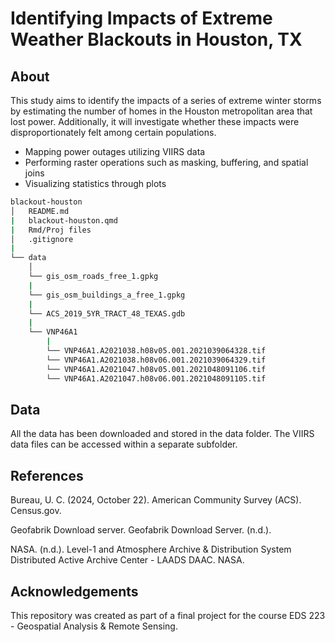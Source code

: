 # Identifying Impacts of Extreme Weather Blackouts in Houston, TX

## About

This study aims to identify the impacts of a series of extreme winter storms by estimating the number of homes in the Houston metropolitan area that lost power. Additionally, it will investigate whether these impacts were disproportionately felt among certain populations.
- Mapping power outages utilizing VIIRS data
- Performing raster operations such as masking, buffering, and spatial joins 
- Visualizing statistics through plots

```bash
blackout-houston
│   README.md
|   blackout-houston.qmd
|   Rmd/Proj files
│   .gitignore
|
└── data
    │  
    └── gis_osm_roads_free_1.gpkg
    |  
    └── gis_osm_buildings_a_free_1.gpkg
    |  
    └── ACS_2019_5YR_TRACT_48_TEXAS.gdb
    |
    └── VNP46A1
        |
        └── VNP46A1.A2021038.h08v05.001.2021039064328.tif
        └── VNP46A1.A2021038.h08v06.001.2021039064329.tif
        └── VNP46A1.A2021047.h08v05.001.2021048091106.tif
        └── VNP46A1.A2021047.h08v06.001.2021048091105.tif
```
## Data

All the data has been downloaded and stored in the data folder. The VIIRS data files can be accessed within a separate subfolder.

## References

Bureau, U. C. (2024, October 22). American Community Survey (ACS). Census.gov.

Geofabrik Download server. Geofabrik Download Server. (n.d.).

NASA. (n.d.). Level-1 and Atmosphere Archive & Distribution System Distributed Active Archive Center - LAADS DAAC. NASA.

## Acknowledgements

This repository was created as part of a final project for the course EDS 223 - Geospatial Analysis & Remote Sensing.